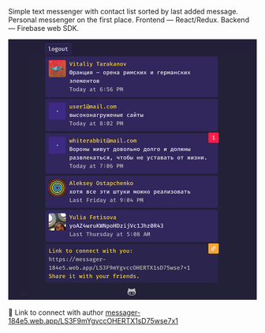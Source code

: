 Simple text messenger with contact list sorted by last added message.
Personal messenger on the first place.
Frontend —  React/Redux.
Backend — Firebase web SDK.

![GitHub Logo](https://raw.githubusercontent.com/tarakanovvitaliy/temp/master/src/images/ssh_2.jpg)


:link: Link to connect with author [messager-184e5.web.app/LS3F9mYgvccOHERTX1sD75wse7x1](https://messager-184e5.web.app/LS3F9mYgvccOHERTX1sD75wse7x1)

